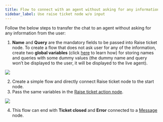 ```yaml
---
title: Flow to connect with an agent without asking for any information from the user
sidebar_label: Use raise ticket node w/o input
---
```


Follow the below steps to transfer the chat to an agent without asking for any information from the user:

1. **Name** and **Query** are the mandatory fields to be passed into Raise ticket node. To create a flow that does not ask user for any of the information, create two **global variables** (click [here](https://docs.yellow.ai/docs/platform_concepts/studio/build/bot-variables#3-create-a-variable) to learn how) for storing names and queries with some dummy values (the dummy name and query won’t be displayed to the user, it will be displayed to the live agent).

![](https://i.imgur.com/b2PcVD0.png)

2. Create a simple flow and directly connect Raise ticket node to the start node. 
3. Pass the same variables in the [Raise ticket action node](https://docs.yellow.ai/docs/platform_concepts/studio/build/nodes/action-nodes#17-raise-ticket).

![](https://i.imgur.com/ojL2BAU.png)

4. This flow can end with **Ticket closed** and **Error** connected to a [Message](https://docs.yellow.ai/docs/platform_concepts/studio/build/nodes/message-nodes) node. 
